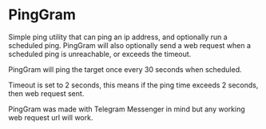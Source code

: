 # PingGram
Simple ping utility that can ping an ip address, and optionally run a scheduled ping.
PingGram will also optionally send a web request when a scheduled ping is unreachable, or exceeds the timeout.

PingGram will ping the target once every 30 seconds when scheduled.

Timeout is set to 2 seconds, this means if the ping time exceeds 2 seconds, then web request sent.

PingGram was made with Telegram Messenger in mind but any working web request url will work.
